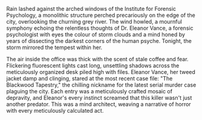 Rain lashed against the arched windows of the Institute for Forensic Psychology, a monolithic structure perched precariously on the edge of the city, overlooking the churning grey river.  The wind howled, a mournful symphony echoing the relentless thoughts of Dr. Eleanor Vance,  a forensic psychologist with eyes the colour of storm clouds and a mind honed by years of dissecting the darkest corners of the human psyche.  Tonight, the storm mirrored the tempest within her.

The air inside the office was thick with the scent of stale coffee and fear.  Flickering fluorescent lights cast long, unsettling shadows across the meticulously organized desk piled high with files.  Eleanor Vance, her tweed jacket damp and clinging, stared at the most recent case file: "The Blackwood Tapestry," the chilling nickname for the latest serial murder case plaguing the city.  Each entry was a meticulously crafted mosaic of depravity, and Eleanor's every instinct screamed that this killer wasn't just another predator. This was a mind architect, weaving a narrative of horror with every meticulously calculated act.
